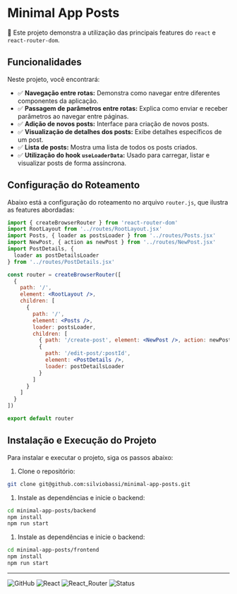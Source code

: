 # Minimal App Posts

🌟 Este projeto demonstra a utilização das principais features do `react` e `react-router-dom`.

## Funcionalidades

Neste projeto, você encontrará:

- ✅ **Navegação entre rotas:** Demonstra como navegar entre diferentes componentes da aplicação.
- ✅ **Passagem de parâmetros entre rotas:** Explica como enviar e receber parâmetros ao navegar entre páginas.
- ✅ **Adição de novos posts:** Interface para criação de novos posts.
- ✅ **Visualização de detalhes dos posts:** Exibe detalhes específicos de um post.
- ✅ **Lista de posts:** Mostra uma lista de todos os posts criados.
- ✅ **Utilização do hook `useLoaderData`:** Usado para carregar, listar e visualizar posts de forma assíncrona.

## Configuração do Roteamento

Abaixo está a configuração do roteamento no arquivo `router.js`, que ilustra as features abordadas:

```jsx
import { createBrowserRouter } from 'react-router-dom'
import RootLayout from '../routes/RootLayout.jsx'
import Posts, { loader as postsLoader } from '../routes/Posts.jsx'
import NewPost, { action as newPost } from '../routes/NewPost.jsx'
import PostDetails, {
  loader as postDetailsLoader
} from '../routes/PostDetails.jsx'

const router = createBrowserRouter([
  {
    path: '/',
    element: <RootLayout />,
    children: [
      {
        path: '/',
        element: <Posts />,
        loader: postsLoader,
        children: [
          { path: '/create-post', element: <NewPost />, action: newPost },
          {
            path: '/edit-post/:postId',
            element: <PostDetails />,
            loader: postDetailsLoader
          }
        ]
      }
    ]
  }
])

export default router

```

## Instalação e Execução do Projeto

Para instalar e executar o projeto, siga os passos abaixo:

1. Clone o repositório:

```bash
git clone git@github.com:silviobassi/minimal-app-posts.git
```

1. Instale as dependências e inicie o backend:

```bash
cd minimal-app-posts/backend
npm install
npm run start
```

1. Instale as dependências e inicie o backend:

```bash
cd minimal-app-posts/frontend
npm install
npm run start
```

___

![GitHub](https://img.shields.io/badge/GitHub-App_Posts-blue?logo=github)
![React](https://img.shields.io/badge/React-gray?logo=react)
![React_Router](https://img.shields.io/badge/React_Router-gray?logo=react-router)
![Status](https://img.shields.io/badge/Status-Concluído-green)